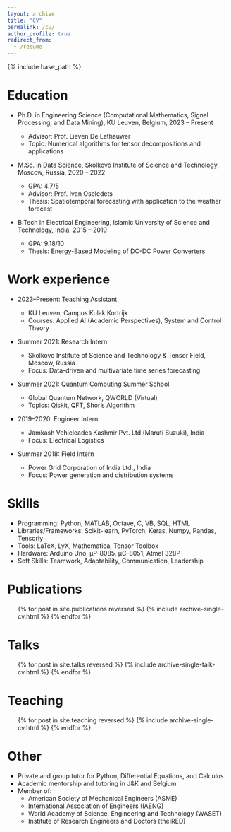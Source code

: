 ```yaml
---
layout: archive
title: "CV"
permalink: /cv/
author_profile: true
redirect_from:
  - /resume
---
```


{% include base_path %}

Education
======
* Ph.D. in Engineering Science (Computational Mathematics, Signal Processing, and Data Mining), KU Leuven, Belgium, 2023 – Present  
  * Advisor: Prof. Lieven De Lathauwer  
  * Topic: Numerical algorithms for tensor decompositions and applications

* M.Sc. in Data Science, Skolkovo Institute of Science and Technology, Moscow, Russia, 2020 – 2022  
  * GPA: 4.7/5  
  * Advisor: Prof. Ivan Oseledets  
  * Thesis: Spatiotemporal forecasting with application to the weather forecast

* B.Tech in Electrical Engineering, Islamic University of Science and Technology, India, 2015 – 2019  
  * GPA: 9.18/10  
  * Thesis: Energy-Based Modeling of DC-DC Power Converters

Work experience
======
* 2023–Present: Teaching Assistant  
  * KU Leuven, Campus Kulak Kortrijk  
  * Courses: Applied AI (Academic Perspectives), System and Control Theory

* Summer 2021: Research Intern  
  * Skolkovo Institute of Science and Technology & Tensor Field, Moscow, Russia  
  * Focus: Data-driven and multivariate time series forecasting

* Summer 2021: Quantum Computing Summer School  
  * Global Quantum Network, QWORLD (Virtual)  
  * Topics: Qiskit, QFT, Shor’s Algorithm

* 2019–2020: Engineer Intern  
  * Jamkash Vehicleades Kashmir Pvt. Ltd (Maruti Suzuki), India  
  * Focus: Electrical Logistics

* Summer 2018: Field Intern  
  * Power Grid Corporation of India Ltd., India  
  * Focus: Power generation and distribution systems

Skills
======
* Programming: Python, MATLAB, Octave, C, VB, SQL, HTML  
* Libraries/Frameworks: Scikit-learn, PyTorch, Keras, Numpy, Pandas, Tensorly  
* Tools: LaTeX, LyX, Mathematica, Tensor Toolbox  
* Hardware: Arduino Uno, µP-8085, µC-8051, Atmel 328P  
* Soft Skills: Teamwork, Adaptability, Communication, Leadership

Publications
======
  <ul>{% for post in site.publications reversed %}
    {% include archive-single-cv.html %}
  {% endfor %}</ul>

Talks
======
  <ul>{% for post in site.talks reversed %}
    {% include archive-single-talk-cv.html  %}
  {% endfor %}</ul>

Teaching
======
  <ul>{% for post in site.teaching reversed %}
    {% include archive-single-cv.html %}
  {% endfor %}</ul>

Other
======
* Private and group tutor for Python, Differential Equations, and Calculus
* Academic mentorship and tutoring in J&K and Belgium
* Member of:
  * American Society of Mechanical Engineers (ASME)
  * International Association of Engineers (IAENG)
  * World Academy of Science, Engineering and Technology (WASET)
  * Institute of Research Engineers and Doctors (theIRED)
